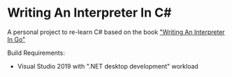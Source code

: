 # Writing An Interpreter In C#
A personal project to re-learn C# based on the book ["Writing An Interpreter In Go"](https://interpreterbook.com/)

Build Requirements:
- Visual Studio 2019 with ".NET desktop development" workload